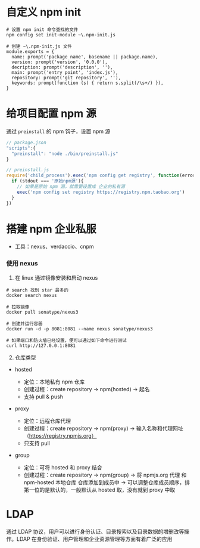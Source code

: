 # 自定义 npm init

```shell
# 设置 npm init 命令查找的文件
npm config set init-module ~\.npm-init.js

# 创建 ~\.npm-init.js 文件
module.exports = {
  name: prompt('package name', basename || package.name),
  version: prompt('version', '0.0.0'),
  decription: prompt('description', ''),
  main: prompt('entry point', 'index.js'),
  repository: prompt('git repository', ''),
  keywords: prompt(function (s) { return s.split(/\s+/) }),
}
```

# 给项目配置 npm 源

通过 `preinstall` 的 npm 钩子，设置 npm 源

```js
// package.json
"scripts":{
  "preinstall": "node ./bin/preinstall.js"
}

// preinstall.js
require('child_process').exec('npm config get registry', function(error, stdout, stderr){
  if (stdout === '原始npm源'){
    // 如果是原始 npm 源，就需要设置成 企业的私有源
    exec('npm config set registry https://registry.npm.taobao.org')
  }
})
```

# 搭建 npm 企业私服

- 工具：nexus、verdaccio、cnpm

### 使用 nexus

1. 在 linux 通过镜像安装和启动 nexus

```shell
# search 找到 star 最多的
docker search nexus

# 拉取镜像
docker pull sonatype/nexus3

# 创建并运行容器
docker run -d -p 8081:8081 --name nexus sonatype/nexus3

# 如果端口和防火墙已经设置，便可以通过如下命令进行测试
curl http://127.0.0.1:8081
```

2. 仓库类型

- hosted

  - 定位：本地私有 npm 仓库
  - 创建过程：create repository -> npm(hosted) -> 起名
  - 支持 pull & push

- proxy

  - 定位：远程仓库代理
  - 创建过程：create repository -> npm(proxy) -> 输入名称和代理网址（https://registry.npmjs.org）
  - 只支持 pull

- group

  - 定位：可将 hosted 和 proxy 结合
  - 创建过程：create repository -> npm(group) -> 将 npmjs.org 代理 和 npm-hosted 本地仓库 仓库添加到成员中 -> 可以调整仓库成员顺序，排第一位的是默认的，一般默认从 hosted 取，没有就到 proxy 中取

# LDAP

通过 LDAP 协议，用户可以进行身份认证、目录搜索以及目录数据的增删改等操作。LDAP 在身份验证、用户管理和企业资源管理等方面有着广泛的应用
